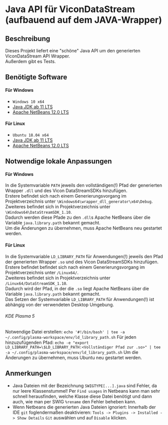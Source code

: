 # Java API für ViconDataStream (aufbauend auf dem JAVA-Wrapper)

## Beschreibung
Dieses Projekt liefert eine "schöne" Java API um den generierten ViconDataStream API Wrapper.\
Außerdem gibt es Tests.

## Benötigte Software
#### Für Windows
* `Windows 10 x64`
* [Java JDK ab 11 LTS](https://www.oracle.com/java/technologies/javase-downloads.html)
* [Apache NetBeans 12.0 LTS](https://netbeans.apache.org/download/nb120/nb120.html)
#### Für Linux
* `Ubuntu 18.04 x64`
* [Java JDK ab 11 LTS](https://www.oracle.com/java/technologies/javase-downloads.html)
* [Apache NetBeans 12.0 LTS](https://netbeans.apache.org/download/nb120/nb120.html)

## Notwendige lokale Anpassungen
#### Für Windows
In die Systemvariable `PATH` jeweils den vollständigen(!) Pfad der generierten Wrapper `.dll` und des Vicon DataStreamSDKs hinzufügen.\
Erstere befindet sich nach einem Generierungsvorgang im Projektverzeichnis unter `\Windows64\wrapper_dll_generator\x64\Debug`.\
Zweiteres befindet sich in Projektverzeichnis unter `\Windows64\DataStreamSDK_1.10`.\
Dadurch werden diese Pfade zu den `.dll`s Apache NetBeans über die Variable `java.library.path` bekannt gemacht.\
Um die Änderungen zu übernehmen, muss Apache NetBeans neu gestartet werden.

#### Für Linux
In die Systemvariable `LD_LIBRARY_PATH` für Anwendungen(!) jeweils den Pfad der generierten Wrapper `.so` und des Vicon DataStreamSDKs hinzufügen.\
Erstere befindet befindet sich nach einem Generierungsvorgang im Projektverzeichnis unter `/Linux64/`.\
Zweiteres befindet sich in Projektverzeichnis unter `/Linux64/DataStreamSDK_1.10`.\
Dadurch wird der Pfad, in der die `.so` liegt Apache NetBeans über die Variable `java.library.path` bekannt gemacht. \
Das Setzen der Systemvariable `LD_LIBRARY_PATH` für Anwendungen(!) ist abhängig von der verwendeten Desktop Umgebung.
###### KDE Plasma 5
Notwendige Datei erstellen:
`echo '#!/bin/bash' | tee -a ~/.config/plasma-workspace/env/ld_library_path.sh`
Für jeden hinzuzufügenden Pfad:
`echo -e "export LD_LIBRARY_PATH=\$LD_LIBRARY_PATH:<Vollständiger Pfad zur .so>" | tee -a ~/.config/plasma-workspace/env/ld_library_path.sh`
Um die Änderungen zu übernehmen, muss Ubuntu neu gestartet werden.

## Anmerkungen
* Java Dateien mit der Bezeichnung `SWIGTYPE[...].java` sind Fehler, da nur leere Klassenstummel!
    Per `Find usages` in Netbeans kann man sehr schnell herausfinden, welche Klasse diese Datei benötigt und dann auch, wie man per SWIG `%rename` den Fehler beheben kann.
* Wenn Netbeans die generierten Java Dateien ignoriert: Innerhalb der IDE `git` foglendermaßen deaktivieren: `Tools -> Plugins -> Installed -> Show Details` `Git` auswählen und auf  `Disable` klicken.
